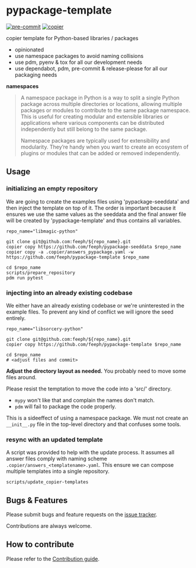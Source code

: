 # pypackage-template

[![pre-commit](https://img.shields.io/badge/pre--commit-enabled-brightgreen?logo=pre-commit)](https://github.com/pre-commit/pre-commit)
[![copier](https://img.shields.io/badge/copier-ab79d2)](https://copier.readthedocs.io/)


copier template for Python-based libraries / packages

- opinionated
- use namespace packages to avoid naming collisions
- use pdm, pyenv & tox for all our development needs
- use dependabot, pdm, pre-commit & release-please for all our packaging needs

__namespaces__

> A namespace package in Python is a way to split a single Python package across multiple directories or locations, allowing multiple packages or modules to contribute to the same package namespace. This is useful for creating modular and extensible libraries or applications where various components can be distributed independently but still belong to the same package.
>
> Namespace packages are typically used for extensibility and modularity. They’re handy when you want to create an ecosystem of plugins or modules that can be added or removed independently.

## Usage

### initializing an empty repository

We are going to create the examples files using 'pypackage-seeddata' and
then inject the template on top of it. The order is important because it
ensures we use the same values as the seeddata and the final answer file
will be created by 'pypackage-template' and thus contains all variables.

```SHELL
repo_name="libmagic-python"

git clone git@github.com:feeph/${repo_name}.git
copier copy https://github.com/feeph/pypackage-seeddata $repo_name
copier copy -a .copier/answers_pypackage.yaml -w https://github.com/feeph/pypackage-template $repo_name

cd $repo_name
scripts/prepare_repository
pdm run pytest
```

### injecting into an already existing codebase

We either have an already existing codebase or we're uninterested in the
example files. To prevent any kind of conflict we will ignore the seed
entirely.

```SHELL
repo_name="libsorcery-python"

git clone git@github.com:feeph/${repo_name}.git
copier copy https://github.com/feeph/pypackage-template $repo_name

cd $repo_name
# <adjust files and commit>
```

__Adjust the directory layout as needed.__
You probably need to move some files around.

Please resist the temptation to move the code into a 'src/' directory.
 - `mypy` won't like that and complain the names don't match.
 - `pdm` will fail to package the code properly.

This is a sideeffect of using a namespace package. We must not create an
`__init__.py` file in the top-level directory and that confuses some tools.

### resync with an updated template

A script was provided to help with the update process. It assumes all answer
files comply with naming scheme `.copier/answers_<templatename>.yaml`.
This ensure we can compose multiple templates into a single repository.

```SHELL
scripts/update_copier-templates
```

## Bugs & Features

Please submit bugs and feature requests on the [issue tracker]( https://github.com/feeph/libpython-template/issues).

Contributions are always welcome.

## How to contribute

Please refer to the [Contribution guide](docs/CONTRIBUTING.md).
